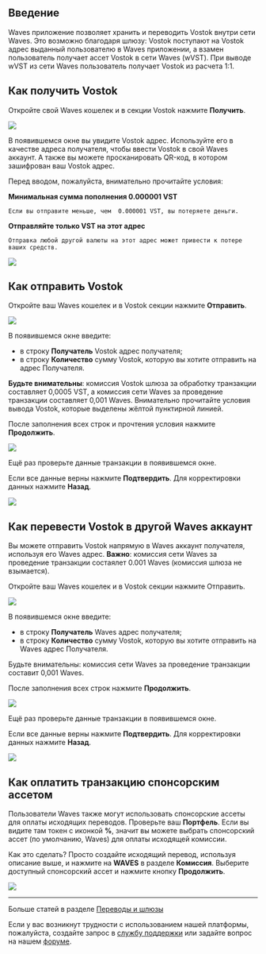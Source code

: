 ## Введение

Waves приложение позволяет хранить и переводить Vostok внутри сети Waves. Это возможно благодаря шлюзу:
Vostok поступают на Vostok адрес выданный пользователю в Waves приложении, а взамен пользователь получает ассет Vostok в сети Waves (wVST).
При выводе wVST из сети Waves пользователь получает Vostok из расчета 1:1.

## Как получить Vostok

Откройте свой Waves кошелек и в секции Vostok нажмите **Получить**.

![](/_assets/vostok_transfers_01.png)

В появившемся окне вы увидите Vostok адрес.
Используйте его в качестве адреса получателя, чтобы ввести Vostok в свой Waves аккаунт.
А также вы можете просканировать QR-код, в котором зашифрован ваш Vostok адрес.

Перед вводом, пожалуйста, внимательно прочитайте условия:

**Минимальная сумма пополнения 0.000001 VST**
```
Если вы отправите меньше, чем  0.000001 VST, вы потеряете деньги.
```
**Отправляйте только VST на этот адрес**
```
Отправка любой другой валюты на этот адрес может привести к потере ваших средств.
```

![](/_assets/vostok_transfers_02.png)

## Как отправить Vostok

Откройте ваш Waves кошелек и в Vostok секции нажмите **Отправить**.

![](/_assets/vostok_transfers_01.png)

В появившемся окне введите:

* в строку **Получатель** Vostok адрес получателя;
* в строку **Количество** сумму Vostok, которую вы хотите отправить на адрес Получателя.

**Будьте внимательны**: комиссия Vostok шлюза за обработку транзакции составляет 0,0005 VST, а комиссия сети Waves за проведение транзакции составляет 0,001 Waves.
Внимательно прочитайте условия вывода Vostok, которые выделены жёлтой пунктирной линией.

После заполнения всех строк и прочтения условия нажмите **Продолжить**.

![](/_assets/vostok_transfers_03.png)

Ещё раз проверьте данные транзакции в появившемся окне.

Если все данные верны нажмите **Подтвердить**. Для корректировки данных нажмите **Назад**.

![](/_assets/vostok_transfers_04.png)

## Как перевести Vostok в другой Waves аккаунт

Вы можете отправить Vostok напрямую в Waves аккаунт получателя, используя его Waves адрес.
**Важно**: комиссия сети Waves за проведение транзакции состаялет 0.001 Waves \(комиссия шлюза не взымается\).

Откройте ваш Waves кошелек и в Vostok секции нажмите Отправить.

![](/_assets/vostok_transfers_01.png)

В появившемся окне введите:

* в строку **Получатель** Waves адрес получателя;
* в строку **Количество** сумму Vostok, которую вы хотите отправить на Waves адрес Получателя.

Будьте внимательны: комиссия сети Waves за проведение транзакции составит 0,001 Waves.

После заполнения всех строк нажмите **Продолжить**.

![](/_assets/vostok_transfers_05.png)

Ещё раз проверьте данные транзакции в появившемся окне.

Если все данные верны нажмите **Подтвердить**. Для корректировки данных нажмите **Назад**.

![](/_assets/vostok_transfers_06.png)

## Как оплатить транзакцию спонсорским ассетом

Пользователи Waves также могут использовать спонсорские ассеты для оплаты исходящих переводов. Проверьте ваш **Портфель**. Если вы видите там токен с иконкой **%**, значит вы можете выбрать спонсорский ассет (по умолчанию, Waves) для оплаты исходящей комиссии.

Как это сделать? Просто создайте исходящий перевод, используя описание выше, и нажмите на **WAVES** в разделе **Комиссия**.
Выберите доступный спонсорский ассет и нажмите кнопку **Продолжить**.

![](/_assets/transaction_fee.png)

___



Больше статей в разделе [Переводы и шлюзы](/waves-client/wallet-management.md)

Если у вас возникнут трудности с использованием нашей платформы, пожалуйста, создайте запрос в [службу поддержки](https://support.wavesplatform.com/) или задайте вопрос на нашем [форуме](https://forum.wavesplatform.com/).
